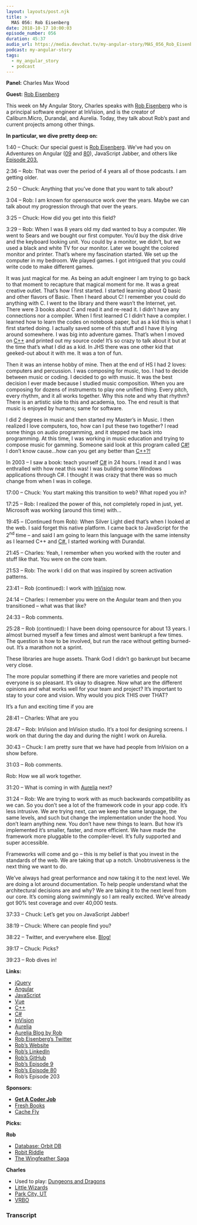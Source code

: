 ```yaml
---
layout: layouts/post.njk
title: >
  MAS 056: Rob Eisenberg
date: 2018-10-17 10:00:03
episode_number: 056
duration: 45:37
audio_url: https://media.devchat.tv/my-angular-story/MAS_056_Rob_Eisenberg.mp3
podcast: my-angular-story
tags:
  - my_angular_story
  - podcast
---
```


**Panel:** Charles Max Wood

**Guest:** [Rob Eisenberg](https://twitter.com/eisenbergeffect?lang=en)

This week on My Angular Story, Charles speaks with [Rob Eisenberg](https://twitter.com/eisenbergeffect?lang=en) who is a principal software engineer at InVision, and is the creator of Caliburn.Micro, Durandal, and Aurelia. Today, they talk about Rob’s past and current projects among other things.

**In particular, we dive pretty deep on:**

1:40 – Chuck: Our special guest is [Rob Eisenberg](https://twitter.com/EisenbergEffect?lang=en). We’ve had you on Adventures on Angular ([09](https://devchat.tv/adv-in-angular/009-aia-ng-2-0-with-rob-eisenberg/) and [80](https://devchat.tv/adv-in-angular/080-aia-aurelia-with-rob-eisenberg/)), JavaScript Jabber, and others like [Episode 203.](https://devchat.tv/js-jabber/203-jsj-aurelia-with-rob-eisenberg/)

2:36 – Rob: That was over the period of 4 years all of those podcasts. I am getting older.

2:50 – Chuck: Anything that you’ve done that you want to talk about?

3:04 – Rob: I am known for opensource work over the years. Maybe we can talk about my progression through that over the years.

3:25 – Chuck: How did you get into this field?

3:29 – Rob: When I was 8 years old my dad wanted to buy a computer. We went to Sears and we bought our first computer. You’d buy the disk drive and the keyboard looking unit. You could by a monitor, we didn’t, but we used a black and white TV for our monitor. Later we bought the colored monitor and printer. That’s where my fascination started. We set up the computer in my bedroom. We played games. I got intrigued that you could write code to make different games.

It was just magical for me. As being an adult engineer I am trying to go back to that moment to recapture that magical moment for me. It was a great creative outlet. That’s how I first started. I started learning about Q basic and other flavors of Basic. Then I heard about C! I remember you could do anything with C. I went to the library and there wasn’t the Internet, yet. There were 3 books about C and read it and re-read it. I didn’t have any connections nor a compiler. When I first learned C I didn’t have a compiler. I learned how to learn the codes on notebook paper, but as a kid this is what I first started doing. I actually saved some of this stuff and I have it lying around somewhere. I was big into adventure games. That’s when I moved on [C++](https://www.cplusplus.com) and printed out my source code! It’s so crazy to talk about it but at the time that’s what I did as a kid. In JHS there was one other kid that geeked-out about it with me. It was a ton of fun.

Then it was an intense hobby of mine. Then at the end of HS I had 2 loves: computers and percussion. I was composing for music, too. I had to decide between music or coding. I decided to go with music. It was the best decision I ever made because I studied music composition. When you are composing for dozens of instruments to play one unified thing. Every pitch, every rhythm, and it all works together. Why this note and why that rhythm? There is an artistic side to this and academia, too. The end result is that music is enjoyed by humans; same for software.

I did 2 degrees in music and then started my Master’s in Music. I then realized I love computers, too, how can I put these two together? I read some things on audio programming, and it stepped me back into programming. At this time, I was working in music education and trying to compose music for gamming. Someone said look at this program called [C#!](https://www.tutorialspoint.com/csharp/) I don’t know cause...how can you get any better than [C++?!](https://www.cplusplus.com)

In 2003 – I saw a book: teach yourself [C#](https://www.tutorialspoint.com/csharp/) in 24 hours. I read it and I was enthralled with how neat this was! I was building some Windows applications through C#. I thought it was crazy that there was so much change from when I was in college.

17:00 – Chuck: You start making this transition to web? What roped you in?

17:25 – Rob: I realized the power of this, not completely roped in just, yet. Microsoft was working (around this time) with...

19:45 – (Continued from Rob): When Silver Light died that’s when I looked at the web. I said forget this native platform. I came back to JavaScript for the 2<sup>nd</sup> time – and said I am going to learn this language with the same intensity as I learned C++ and [C#.](https://www.tutorialspoint.com/csharp/) I started working with Durandal.

21:45 – Charles: Yeah, I remember when you worked with the router and stuff like that. You were on the core team.

21:53 – Rob: The work I did on that was inspired by screen activation patterns.

23:41 – Rob (continued): I work with [InVision](https://www.invisionapp.com) now.

24:14 – Charles: I remember you were on the Angular team and then you transitioned – what was that like?

24:33 – Rob comments.

25:28 – Rob (continued): I have been doing opensource for about 13 years. I almost burned myself a few times and almost went bankrupt a few times. The question is how to be involved, but run the race without getting burned-out. It’s a marathon not a sprint.

These libraries are huge assets. Thank God I didn’t go bankrupt but became very close.

The more popular something if there are more varieties and people not everyone is so pleasant. It’s okay to disagree. Now what are the different opinions and what works well for your team and project? It’s important to stay to your core and vision. Why would you pick THIS over THAT?

It’s a fun and exciting time if you are

28:41 – Charles: What are you

28:47 – Rob: InVision and InVision studio. It’s a tool for designing screens. I work on that during the day and during the night I work on Aurelia.

30:43 – Chuck: I am pretty sure that we have had people from InVision on a show before.

31:03 – Rob comments.

Rob: How we all work together.

31:20 – What is coming in with [Aurelia](https://twitter.com/AureliaEffect) next?

31:24 – Rob: We are trying to work with as much backwards compatibility as we can. So you don’t see a lot of the framework code in your app code. It’s less intrusive. We are trying next, can we keep the same language, the same levels, and such but change the implementation under the hood. You don’t learn anything new. You don’t have new things to learn. But how it’s implemented it’s smaller, faster, and more efficient. We have made the framework more pluggable to the compiler-level. It’s fully supported and super accessible.

Frameworks will come and go – this is my belief is that you invest in the standards of the web. We are taking that up a notch. Unobtrusiveness is the next thing we want to do.&nbsp;

We’ve always had great performance and now taking it to the next level. We are doing a lot around documentation. To help people understand what the architectural decisions are and why? We are taking it to the next level from our core. It’s coming along swimmingly so I am really excited. We’ve already got 90% test coverage and over 40,000 tests.

37:33 – Chuck: Let’s get you on JavaScript Jabber!

38:19 – Chuck: Where can people find you?

38:22 – Twitter, and everywhere else. [Blog!](https://aurelia.io/blog/)

39:17 – Chuck: Picks?

39:23 – Rob dives in!

**Links:**

- [jQuery](https://jquery.com)
- [Angular](https://angular.io)
- [JavaScript](https://www.google.com/search?client=safari&rls=en&q=javascript&ie=UTF-8&oe=UTF-8)
- [Vue](https://vuejs.org)
- [C++](https://www.cplusplus.com)
- [C#](https://www.tutorialspoint.com/csharp/)
- [InVision](https://www.invisionapp.com)
- [Aurelia](https://twitter.com/AureliaEffect)
- [Aurelia Blog by Rob](https://aurelia.io/blog/)
- [Rob Eisenberg’s Twitter](https://twitter.com/eisenbergeffect?lang=en)
- [Rob’s Website](https://robeisenberg.com)
- [Rob’s LinkedIn](https://www.linkedin.com/in/robeisenberg)
- [Rob’s GitHub](https://github.com/EisenbergEffect)
- [Rob’s Episode 9](https://devchat.tv/adv-in-angular/009-aia-ng-2-0-with-rob-eisenberg/)
- [Rob’s Episode 80](https://devchat.tv/adv-in-angular/080-aia-aurelia-with-rob-eisenberg/)
- Rob’s Episode 203

**Sponsors:**

- [**Get A Coder Job**](https://devchat.tv/get-a-coder-job/)
- [Fresh Books](https://www.freshbooks.com)
- [Cache Fly](https://www.cachefly.com)

**Picks:**

**Rob**

- [Database: Orbit DB](https://github.com/orbitdb/orbit-db)
- [Robit Riddle](https://boardgamegeek.com/boardgame/203215/robit-riddle-storybook-adventures)
- [The Wingfeather Saga](https://wingfeathersaga.com)

**Charles**

- Used to play: [Dungeons and Dragons](https://dnd.wizards.com)
- [Little Wizards](https://www.crafty-games.com/shop/little-wizards/)
- [Park City, UT](https://www.parkcity.org)
- [VRBO](https://www.vrbo.com/?k_clickid=EAIaIQobChMIgarx5M6L3gIVh7rACh3XtAdsEAAYAiAAEgKcHfD_BwE&ds_kids=p26840931628&ds_kid=43700026840931628&ksprof_id=700000001561967&ksdevice=c&ktarget=kwd-304548565435&kloct=&klocf=9027224&gclid=EAIaIQobChMIgarx5M6L3gIVh7rACh3XtAdsEAAYAiAAEgKcHfD_BwE&gclsrc=aw.ds)

### Transcript
